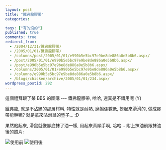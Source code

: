 ```yaml
---
layout: post
title: "鐵弗龍膠帶"
categories:

tags: ["有的沒的"]
published: true
comments: true
redirect_from:
  - /2004/12/31/鐵弗龍膠帶/
  - /2005/01/01/鐵弗龍膠帶/
  - /columns/post/2005/01/01/e990b5e5bc97e9be8de886a0e5b8b6.aspx/
  - /post/2005/01/01/e990b5e5bc97e9be8de886a0e5b8b6.aspx/
  - /post/e990b5e5bc97e9be8de886a0e5b8b6.aspx/
  - /columns/2005/01/01/e990b5e5bc97e9be8de886a0e5b8b6.aspx/
  - /columns/e990b5e5bc97e9be8de886a0e5b8b6.aspx/
  - /blogs/chicken/archive/2005/01/01/234.aspx/
wordpress_postid: 292
---
```


這個禮拜跟了某 BBS 的團購 --- 鐵弗龍膠帶, 哈哈, 還真是不錯用呢 (Y)

鐵弗龍, 就是不沾鍋的那層材料, 特性就是耐熱, 磨擦係數低, 摸起來滑滑的, 做成膠帶能幹嘛? 就是拿來貼滑鼠的墊子... :D

果然貼起來, 滑鼠就像腳底抹了油一樣, 用起來真順手啊, 哈哈... 附上抹油前跟抹油後的照片:

![使用前](/images/2005-01-01-teflon-tape/mouse-1.jpg) ![使用後](/images/2005-01-01-teflon-tape/mouse-2.jpg)
